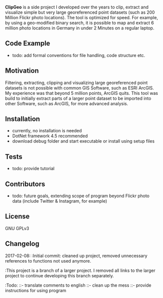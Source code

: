 **ClipGeo** is a side project I developed over the years to clip, extract and visualize simple but very 
large georeferenced point datasets (such as 200 Million Flickr photo locations). The tool is optimized for speed. 
For example, by using a geo-modified binary search, it is possible to map and extract 6 million photo locations in Germany in under 2 Minutes on a regular laptop.

## Code Example

- todo: add formal conventions for file handling, code structure etc.

## Motivation

Filtering, extracting, clipping and visualizing large georeferenced point datasets is not possible with common GIS Software, such as ESRI ArcGIS. 
My experience was that beyond 5 million points, ArcGIS quits. This tool was build to initially extract parts of a larger point dataset to be imported into other Software, 
such as ArcGIS, for more advanced analysis.

## Installation

- currently, no installation is needed
- DotNet framework 4.5 recommended
- download debug folder and start executable or install using setup files

## Tests

- todo: provide tutorial

## Contributors

- todo: future goals, extending scope of program beyond Flickr photo data (include Twitter & Instagram, for example)

## License

GNU GPLv3

## Changelog

2017-02-08:
:Initial commit: cleaned up project, removed unnecessary references to functions not used anymore.

:This project is a branch of a larger project. I removed all links to the larger project to continue developing  this branch separately.

:Todo:
::- translate comments to english
::- clean up the mess
::- provide instructions for using program

